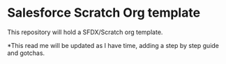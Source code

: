 # Salesforce Scratch Org template

This repository will hold a SFDX/Scratch org template.

*This read me will be updated as I have time, adding a step by step guide and gotchas.
